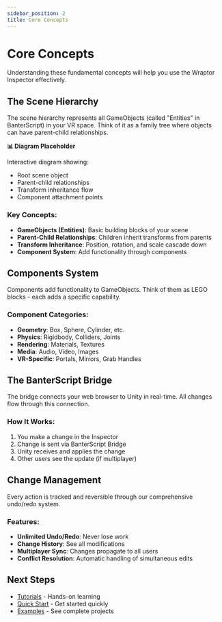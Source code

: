```yaml
---
sidebar_position: 2
title: Core Concepts
---
```


# Core Concepts

Understanding these fundamental concepts will help you use the Wraptor Inspector effectively.

## The Scene Hierarchy

The scene hierarchy represents all GameObjects (called "Entities" in BanterScript) in your VR space. Think of it as a family tree where objects can have parent-child relationships.

<div style={{
  backgroundColor: '#f0f0f0',
  border: '2px dashed #999',
  borderRadius: '8px',
  padding: '20px',
  marginTop: '2rem',
  marginBottom: '2rem'
}}>
  <div style={{textAlign: 'center', color: '#666'}}>
    <p><strong>📊 Diagram Placeholder</strong></p>
    <p>Interactive diagram showing:</p>
    <ul style={{textAlign: 'left', maxWidth: '400px', margin: '0 auto'}}>
      <li>Root scene object</li>
      <li>Parent-child relationships</li>
      <li>Transform inheritance flow</li>
      <li>Component attachment points</li>
    </ul>
  </div>
</div>

### Key Concepts:
- **GameObjects (Entities)**: Basic building blocks of your scene
- **Parent-Child Relationships**: Children inherit transforms from parents
- **Transform Inheritance**: Position, rotation, and scale cascade down
- **Component System**: Add functionality through components

## Components System

Components add functionality to GameObjects. Think of them as LEGO blocks - each adds a specific capability.

### Component Categories:
- **Geometry**: Box, Sphere, Cylinder, etc.
- **Physics**: Rigidbody, Colliders, Joints
- **Rendering**: Materials, Textures
- **Media**: Audio, Video, Images
- **VR-Specific**: Portals, Mirrors, Grab Handles

## The BanterScript Bridge

The bridge connects your web browser to Unity in real-time. All changes flow through this connection.

### How It Works:
1. You make a change in the Inspector
2. Change is sent via BanterScript Bridge
3. Unity receives and applies the change
4. Other users see the update (if multiplayer)

## Change Management

Every action is tracked and reversible through our comprehensive undo/redo system.

### Features:
- **Unlimited Undo/Redo**: Never lose work
- **Change History**: See all modifications
- **Multiplayer Sync**: Changes propagate to all users
- **Conflict Resolution**: Automatic handling of simultaneous edits

## Next Steps

- [Tutorials](/docs/tutorials/) - Hands-on learning
- [Quick Start](/docs/quick-start) - Get started quickly
- [Examples](/docs/examples/) - See complete projects